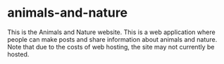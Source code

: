 # animals-and-nature

This is the Animals and Nature website.   This is a web application where people can make posts and share information about animals and nature.  Note that due to the costs of web hosting, the site may not currently be hosted.
